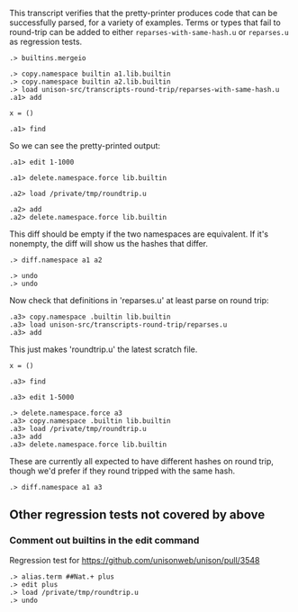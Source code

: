 This transcript verifies that the pretty-printer produces code that can be successfully parsed, for a variety of examples. Terms or types that fail to round-trip can be added  to either `reparses-with-same-hash.u` or `reparses.u` as regression tests.

```ucm:hide
.> builtins.mergeio
```

```ucm:hide
.> copy.namespace builtin a1.lib.builtin
.> copy.namespace builtin a2.lib.builtin
.> load unison-src/transcripts-round-trip/reparses-with-same-hash.u
.a1> add
```

```unison /private/tmp/roundtrip.u 
x = ()
```

```ucm:hide
.a1> find
```

So we can see the pretty-printed output:

```ucm
.a1> edit 1-1000 
```

```ucm:hide
.a1> delete.namespace.force lib.builtin 
```

```ucm:hide
.a2> load /private/tmp/roundtrip.u
```

```ucm:hide
.a2> add
.a2> delete.namespace.force lib.builtin
```

This diff should be empty if the two namespaces are equivalent. If it's nonempty, the diff will show us the hashes that differ.

```ucm:error
.> diff.namespace a1 a2
```

```ucm:hide
.> undo
.> undo
```

Now check that definitions in 'reparses.u' at least parse on round trip:

```ucm:hide
.a3> copy.namespace .builtin lib.builtin
.a3> load unison-src/transcripts-round-trip/reparses.u
.a3> add
```

This just makes 'roundtrip.u' the latest scratch file.

```unison:hide /private/tmp/roundtrip.u 
x = ()
```

```ucm:hide
.a3> find
```

```ucm
.a3> edit 1-5000
```

```ucm:hide
.> delete.namespace.force a3
.a3> copy.namespace .builtin lib.builtin
.a3> load /private/tmp/roundtrip.u
.a3> add
.a3> delete.namespace.force lib.builtin
```

These are currently all expected to have different hashes on round trip, though we'd prefer if they round tripped with the same hash.

```ucm
.> diff.namespace a1 a3
```

## Other regression tests not covered by above

### Comment out builtins in the edit command

Regression test for https://github.com/unisonweb/unison/pull/3548

```ucm:hide
.> alias.term ##Nat.+ plus
.> edit plus
.> load /private/tmp/roundtrip.u
.> undo
```